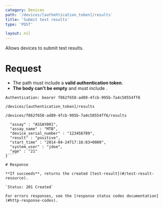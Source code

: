 ```yaml
---
category: Devices
path: '/devices/[authehtication_token]/results'
title: 'Submit test results'
type: 'POST'

layout: nil
---
```


Allows devices to submit test results.

# Request

* The path must include a **valid authentication token**.
* **The body can't be empty** and must include .

`Authentication: bearer f862f658-ad89-4fcb-995b-7a4c50554ff6`

`/devices/[authentication_token]/results`

`/devices/f862f658-ad89-4fcb-995b-7a4c50554ff6/results`

```{
  "assay" : "ASSAY001",
  "assay_name" : "MTB",
  "device_serial_number" : "123456789",
  "result" : "positive",
  "start_time" : "2014-04-24T17:16:03+0000",
  "system_user" : "jdoe",
  "age" : "21"
}```

# Response

**If succeeds**, returns the created [test-result](#/test-result-resource).

`Status: 201 Created`

For errors responses, see the [response status codes documentation](#http-response-codes).
